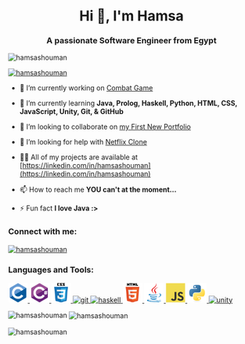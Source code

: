 <h1 align="center">Hi 👋, I'm Hamsa</h1>
<h3 align="center">A passionate Software Engineer from Egypt</h3>

<p align="left"> <img src="https://komarev.com/ghpvc/?username=hamsashouman&label=Profile%20views&color=0e75b6&style=flat" alt="hamsashouman" /> </p>

<p align="left"> <a href="https://github.com/ryo-ma/github-profile-trophy"><img src="https://github-profile-trophy.vercel.app/?username=hamsashouman" alt="hamsashouman" /></a> </p>

- 🔭 I’m currently working on [Combat Game](https://github.com/hamsashouman)

- 🌱 I’m currently learning **Java, Prolog, Haskell, Python, HTML, CSS, JavaScript, Unity, Git, & GitHub**

- 👯 I’m looking to collaborate on [my First New Portfolio](https://github.com/hamsashouman)

- 🤝 I’m looking for help with [Netflix Clone](https://github.com/hamsashouman)

- 👨‍💻 All of my projects are available at [https://linkedin.com/in/hamsashouman](https://linkedin.com/in/hamsashouman)

- 📫 How to reach me **YOU can't at the moment...**

- ⚡ Fun fact **I love Java :>**

<h3 align="left">Connect with me:</h3>
<p align="left">
<a href="https://linkedin.com/in/hamsashouman" target="blank"><img align="center" src="https://raw.githubusercontent.com/rahuldkjain/github-profile-readme-generator/master/src/images/icons/Social/linked-in-alt.svg" alt="hamsashouman" height="30" width="40" /></a>
</p>

<h3 align="left">Languages and Tools:</h3>
<p align="left"> <a href="https://www.cprogramming.com/" target="_blank" rel="noreferrer"> <img src="https://raw.githubusercontent.com/devicons/devicon/master/icons/c/c-original.svg" alt="c" width="40" height="40"/> </a> <a href="https://www.w3schools.com/cs/" target="_blank" rel="noreferrer"> <img src="https://raw.githubusercontent.com/devicons/devicon/master/icons/csharp/csharp-original.svg" alt="csharp" width="40" height="40"/> </a> <a href="https://www.w3schools.com/css/" target="_blank" rel="noreferrer"> <img src="https://raw.githubusercontent.com/devicons/devicon/master/icons/css3/css3-original-wordmark.svg" alt="css3" width="40" height="40"/> </a> <a href="https://git-scm.com/" target="_blank" rel="noreferrer"> <img src="https://www.vectorlogo.zone/logos/git-scm/git-scm-icon.svg" alt="git" width="40" height="40"/> </a> <a href="https://www.haskell.org/" target="_blank" rel="noreferrer"> <img src="https://upload.wikimedia.org/wikipedia/commons/1/1c/Haskell-Logo.svg" alt="haskell" width="40" height="40"/> </a> <a href="https://www.w3.org/html/" target="_blank" rel="noreferrer"> <img src="https://raw.githubusercontent.com/devicons/devicon/master/icons/html5/html5-original-wordmark.svg" alt="html5" width="40" height="40"/> </a> <a href="https://www.java.com" target="_blank" rel="noreferrer"> <img src="https://raw.githubusercontent.com/devicons/devicon/master/icons/java/java-original.svg" alt="java" width="40" height="40"/> </a> <a href="https://developer.mozilla.org/en-US/docs/Web/JavaScript" target="_blank" rel="noreferrer"> <img src="https://raw.githubusercontent.com/devicons/devicon/master/icons/javascript/javascript-original.svg" alt="javascript" width="40" height="40"/> </a> <a href="https://www.python.org" target="_blank" rel="noreferrer"> <img src="https://raw.githubusercontent.com/devicons/devicon/master/icons/python/python-original.svg" alt="python" width="40" height="40"/> </a> <a href="https://unity.com/" target="_blank" rel="noreferrer"> <img src="https://www.vectorlogo.zone/logos/unity3d/unity3d-icon.svg" alt="unity" width="40" height="40"/> </a> </p>

<p><img align="left" src="https://github-readme-stats.vercel.app/api/top-langs?username=hamsashouman&show_icons=true&locale=en&layout=compact" alt="hamsashouman" /></p>

<p>&nbsp;<img align="center" src="https://github-readme-stats.vercel.app/api?username=hamsashouman&show_icons=true&locale=en" alt="hamsashouman" /></p>

<p><img align="center" src="https://github-readme-streak-stats.herokuapp.com/?user=hamsashouman&" alt="hamsashouman" /></p>
